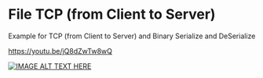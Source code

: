 # File TCP (from Client to Server)


Example for TCP (from Client to Server) and Binary Serialize and DeSerialize 

https://youtu.be/jQ8dZwTw8wQ

[![IMAGE ALT TEXT HERE](https://img.youtube.com/vi/YOUTUBE_VIDEO_ID_HERE/0.jpg)](https://www.youtube.com/watch?v=jQ8dZwTw8wQ)
